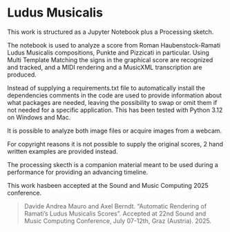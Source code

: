# Ludus Musicalis
This work is structured as a Jupyter Notebook plus a Processing sketch.

The notebook is used to analyze a score from Roman Haubenstock-Ramati Ludus Musicalis compositions, Punkte and Pizzicati in particular.
Using Multi Template Matching the signs in the graphical score are recognized and tracked, and a MIDI rendering and a MusicXML transcription are produced.

Instead of supplying a requirements.txt file to automatically install the dependencies comments in the code are used to provide information about what packages are needed, leaving the possibility to swap or omit them if not needed for a specific application.
This has been tested with Python 3.12 on Windows and Mac.

It is possible to analyze both image files or acquire images from a webcam.

For copyright reasons it is not possible to supply the original scores, 2 hand written examples are provided instead.


The processing skecth is a companion material meant to be used during a performance for providing an advancing timeline.

This work hasbeen accepted at the Sound and Music Computing 2025 conference.
> Davide Andrea Mauro and Axel Berndt. “Automatic Rendering of Ramati’s Ludus Musicalis Scores”. Accepted at 22nd Sound and Music Computing Conference, July 07-12th, Graz (Austria). 2025.
